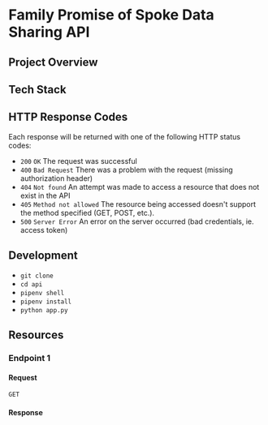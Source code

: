 # Family Promise of Spoke Data Sharing API

## Project Overview

## Tech Stack

## HTTP Response Codes
Each response will be returned with one of the following HTTP status codes:

* `200` `OK` The request was successful
* `400` `Bad Request` There was a problem with the request (missing authorization header)
* `404` `Not found` An attempt was made to access a resource that does not exist in the API
* `405` `Method not allowed` The resource being accessed doesn't support the method specified (GET, POST, etc.).
* `500` `Server Error` An error on the server occurred (bad credentials, ie. access token)

## Development
* `git clone`
* `cd api`
* `pipenv shell`
* `pipenv install`
* `python app.py`

## Resources

### Endpoint 1


#### Request

    GET 

#### Response
```json

```